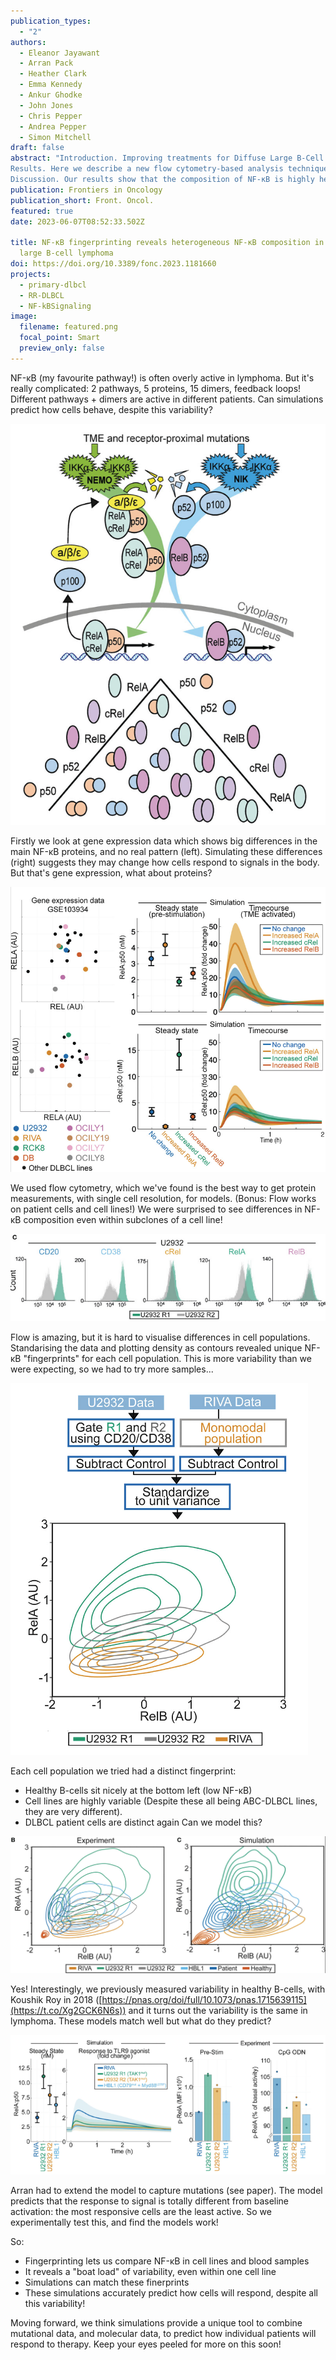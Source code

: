 ```yaml
---
publication_types:
  - "2"
authors:
  - Eleanor Jayawant
  - Arran Pack
  - Heather Clark
  - Emma Kennedy
  - Ankur Ghodke
  - John Jones
  - Chris Pepper
  - Andrea Pepper
  - Simon Mitchell
draft: false
abstract: "Introduction. Improving treatments for Diffuse Large B-Cell Lymphoma (DLBCL) is challenged by the vast heterogeneity of the disease. Nuclear factor-κB (NF-κB) is frequently aberrantly activated in DLBCL. Transcriptionally active NF-κB is a dimer containing either RelA, RelB or cRel, but the variability in the composition of NF-κB between and within DLBCL cell populations is not known. 
Results. Here we describe a new flow cytometry-based analysis technique termed “NF-κB fingerprinting” and demonstrate its applicability to DLBCL cell lines, DLBCL core-needle biopsy samples, and healthy donor blood samples. We find each of these cell populations has a unique NF-κB fingerprint and that widely used cell-of-origin classifications are inadequate to capture NF-κB heterogeneity in DLBCL. Computational modeling predicts that RelA is a key determinant of response to microenvironmental stimuli, and we experimentally identify substantial variability in RelA between and within ABC-DLBCL cell lines. We find that when we incorporate NF-κB fingerprints and mutational information into computational models we can predict how heterogeneous DLBCL cell populations respond to microenvironmental stimuli, and we validate these predictions experimentally.
Discussion. Our results show that the composition of NF-κB is highly heterogeneous in DLBCL and predictive of how DLBCL cells will respond to microenvironmental stimuli. We find that commonly occurring mutations in the NF-κB signaling pathway reduce DLBCL’s response to microenvironmental stimuli. NF-κB fingerprinting is a widely applicable analysis technique to quantify NF-κB heterogeneity in B cell malignancies that reveals functionally significant differences in NF-κB composition within and between cell populations."
publication: Frontiers in Oncology
publication_short: Front. Oncol.
featured: true
date: 2023-06-07T08:52:33.502Z

title: NF-κB fingerprinting reveals heterogeneous NF-κB composition in diffuse
  large B-cell lymphoma
doi: https://doi.org/10.3389/fonc.2023.1181660
projects:
  - primary-dlbcl
  - RR-DLBCL
  - NF-kBSignaling
image:
  filename: featured.png
  focal_point: Smart
  preview_only: false
---
```

NF-κB (my favourite pathway!) is often overly active in lymphoma. But it's really complicated: 2 pathways, 5 proteins, 15 dimers, feedback loops! Different pathways + dimers are active in different patients. Can simulations predict how cells behave, despite this variability?

![](fx2lnhgwwaqdtcb.png)

Firstly we look at gene expression data which shows big differences in the main NF-κB proteins, and no real pattern (left). Simulating these differences (right) suggests they may change how cells respond to signals in the body. But that's gene expression, what about proteins?

![](fx2k6gdwcaibclv.png)

We used flow cytometry, which we've found is the best way to get protein measurements, with single cell resolution, for models. (Bonus: Flow works on patient cells and cell lines!) We were surprised to see differences in NF-κB composition even within subclones of a cell line!

![](fx2nobpxoaafzlv.png)

Flow is amazing, but it is hard to visualise differences in cell populations. Standarising the data and plotting density as contours revealed unique NF-κB "fingerprints" for each cell population. This is more variability than we were expecting, so we had to try more samples...

![](fx2o6uowcami8ml.png)

Each cell population we tried had a distinct fingerprint: 
- Healthy B-cells sit nicely at the bottom left (low NF-κB) 
- Cell lines are highly variable (Despite these all being ABC-DLBCL lines, they are very different). 
- DLBCL patient cells are distinct again Can we model this?

![](featured.png)

Yes! Interestingly, we previously measured variability in healthy B-cells, with Koushik Roy in 2018 ([https://pnas.org/doi/full/10.1073/pnas.1715639115](https://t.co/Xg2GCK6N6s)) and it turns out the variability is the same in lymphoma. These models match well but what do they predict?

![](fx2r0gfxwaiuupc.png)

Arran had to extend the model to capture mutations (see paper). The model predicts that the response to signal is totally different from baseline activation: the most responsive cells are the least active. So we experimentally test this, and find the models work!

So:

* Fingerprinting lets us compare NF-κB in cell lines and blood samples
* It reveals a "boat load" of variability, even within one cell line
* Simulations can match these finerprints
* These simulations accurately predict how cells will respond, despite all this variability!

Moving forward, we think simulations provide a unique tool to combine mutational data, and molecular data, to predict how individual patients will respond to therapy. Keep your eyes peeled for more on this soon!

